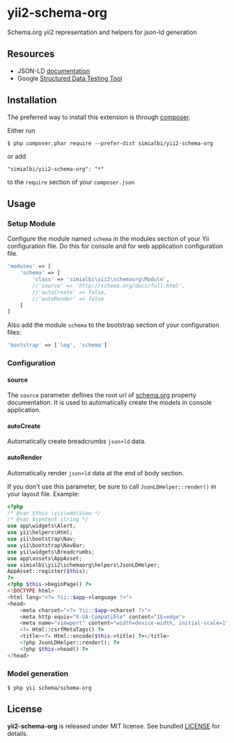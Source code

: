 # yii2-schema-org
Schema.org yii2 representation and helpers for json-ld generation

## Resources
 * JSON-LD [documentation](http://json-ld.org/learn.html)
 * Google [Structured Data Testing Tool](https://search.google.com/structured-data/testing-tool)
 
## Installation

The preferred way to install this extension is through [composer](http://getcomposer.org/download/).

Either run

```
$ php composer.phar require --prefer-dist simialbi/yii2-schema-org
```

or add 

```
"simialbi/yii2-schema-org": "*"
```

to the ```require``` section of your `composer.json`


## Usage

### Setup Module

Configure the module named `schema` in the modules section of your Yii configuration file.
Do this for console and for web application configuration file.

```php
'modules' => [
	'schema' => [
		'class' => 'simialbi\yii2\schemaorg\Module',
		//'source' => 'http://schema.org/docs/full.html',
		//'autoCreate' => false,
		//'autoRender' => false
	]
]
```

Also add the module `schema` to the bootstrap section of your configuration files:
```php
'bootstrap' => ['log', 'schema']
```

### Configuration

#### source

The `source` parameter defines the root url of [schema.org](http://schema.org) property documentation.
It is used to automatically create the models in console application.

#### autoCreate

Automatically create breadcrumbs `json+ld` data.

#### autoRender

Automatically render `json+ld` data at the end of body section.

If you don't use this parameter, be sure to call `JsonLDHelper::render()` in your layout file.
Example:
```php
<?php
/* @var $this \yii\web\View */
/* @var $content string */
use app\widgets\Alert;
use yii\helpers\Html;
use yii\bootstrap\Nav;
use yii\bootstrap\NavBar;
use yii\widgets\Breadcrumbs;
use app\assets\AppAsset;
use simialbi\yii2\schemaorg\helpers\JsonLDHelper;
AppAsset::register($this);
?>
<?php $this->beginPage() ?>
<!DOCTYPE html>
<html lang="<?= Yii::$app->language ?>">
<head>
    <meta charset="<?= Yii::$app->charset ?>">
    <meta http-equiv="X-UA-Compatible" content="IE=edge">
    <meta name="viewport" content="width=device-width, initial-scale=1">
    <?= Html::csrfMetaTags() ?>
    <title><?= Html::encode($this->title) ?></title>
    <?php JsonLDHelper::render(); ?>
    <?php $this->head() ?>
</head>
```  

### Model generation

```
$ php yii schema/schema-org
```


## License

**yii2-schema-org** is released under MIT license. See bundled [LICENSE](LICENSE) for details.